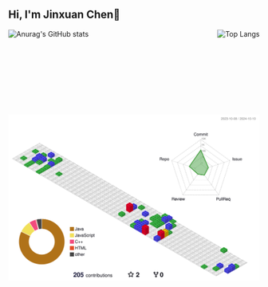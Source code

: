 ## Hi, I'm Jinxuan Chen👋
<!--
[![Readme Card](https://github-readme-stats.vercel.app/api/pin/?username=JinxuanChen03&repo=github-readme-stats&theme=buefy)](https://github.com/anuraghazra/github-readme-stats)
-->

<div style="display: flex; justify-content: space-between; align-items: flex-start;">
    <img src="https://github-readme-stats.vercel.app/api?username=JinxuanChen03&count_private=true&show_icons=true&hide_title=true&theme=buefy&icon_color=F30000" alt="Anurag's GitHub stats" style="height: 170px;" />
    <img src="https://github-readme-stats.vercel.app/api/top-langs/?username=JinxuanChen03&layout=compact&title_color=000" alt="Top Langs" style="height: 170px;" />
</div>

<div style="text-align: center;">
  <img src="./profile-3d-contrib/profile-gitblock.svg" alt="Profile 3D Contrib">
</div>
